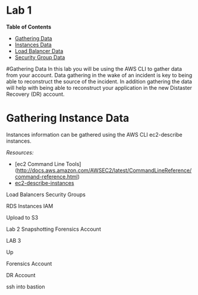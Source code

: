 # Lab 1

**Table of Contents**

- [Gathering Data](##Gathering-Data)
- [Instances Data](##Instances-Data)
- [Load Balancer Data](##Load-Balancer-Data)
- [Security Group Data](##Security-Group-Data)


#Gathering Data
In this lab you will be using the AWS CLI to gather data from your account. Data gathering in the wake of an incident is key to being able to reconstruct the source of the incident. In addition gathering the data will help with being able to reconstruct your application in the new Distaster Recovery (DR) account.


# Gathering Instance Data
Instances information can be gathered using the AWS CLI ec2-describe instances.

*Resources:*

- [ec2 Command Line Tools] (http://docs.aws.amazon.com/AWSEC2/latest/CommandLineReference/command-reference.html)
- [ec2-describe-instances](http://docs.aws.amazon.com/AWSEC2/latest/CommandLineReference/ApiReference-cmd-DescribeInstances.html)
 




Load Balancers
Security Groups 


RDS Instances
IAM

Upload to S3


Lab 2 Snapshotting
Forensics Account


LAB 3 

Up

Forensics Account

DR Account

ssh into bastion